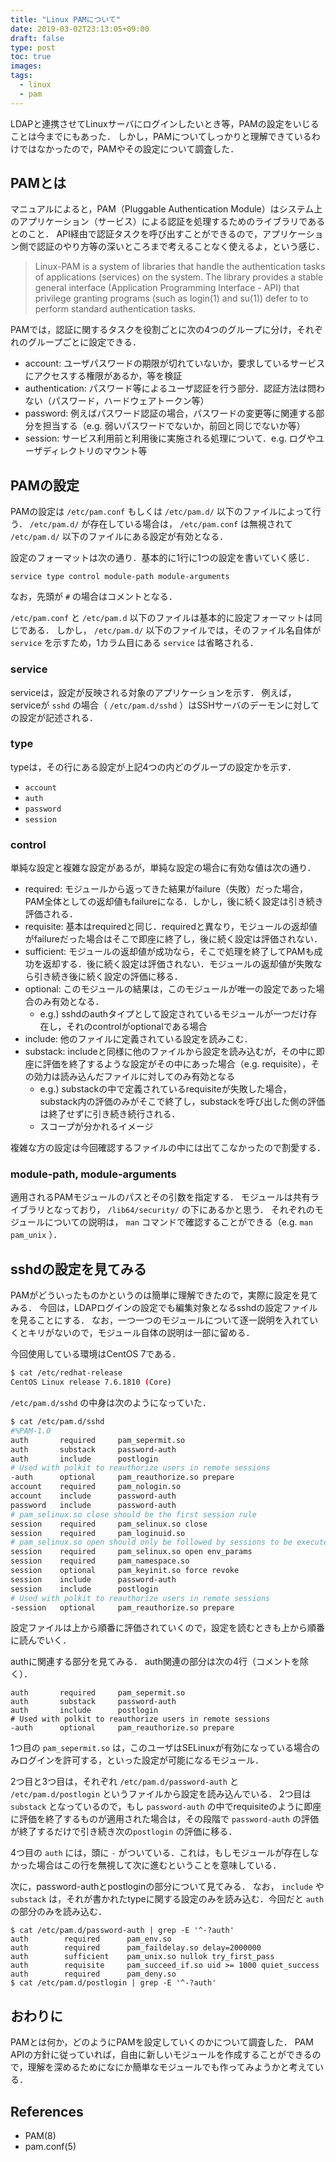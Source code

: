 ```yaml
---
title: "Linux PAMについて"
date: 2019-03-02T23:13:05+09:00
draft: false
type: post
toc: true
images:
tags: 
  - linux
  - pam
---
```


LDAPと連携させてLinuxサーバにログインしたいとき等，PAMの設定をいじることは今までにもあった．
しかし，PAMについてしっかりと理解できているわけではなかったので，PAMやその設定について調査した．

## PAMとは
マニュアルによると，PAM（Pluggable Authentication Module）はシステム上のアプリケーション（サービス）による認証を処理するためのライブラリであるとのこと．
API経由で認証タスクを呼び出すことができるので，アプリケーション側で認証のやり方等の深いところまで考えることなく使えるよ，という感じ．

> Linux-PAM is a system of libraries that handle the authentication tasks of applications (services) on the system.
> The library provides a stable general interface (Application Programming Interface - API) that privilege granting programs (such as login(1) and su(1)) defer to to perform standard authentication tasks.

PAMでは，認証に関するタスクを役割ごとに次の4つのグループに分け，それぞれのグループごとに設定できる．

* account: ユーザパスワードの期限が切れていないか，要求しているサービスにアクセスする権限があるか，等を検証
* authentication: パスワード等によるユーザ認証を行う部分．認証方法は問わない（パスワード，ハードウェアトークン等）
* password: 例えばパスワード認証の場合，パスワードの変更等に関連する部分を担当する（e.g. 弱いパスワードでないか，前回と同じでないか等）
* session: サービス利用前と利用後に実施される処理について．e.g. ログやユーザディレクトリのマウント等

## PAMの設定
PAMの設定は `/etc/pam.conf` もしくは `/etc/pam.d/` 以下のファイルによって行う．
`/etc/pam.d/` が存在している場合は， `/etc/pam.conf` は無視されて `/etc/pam.d/` 以下のファイルにある設定が有効となる．

設定のフォーマットは次の通り．基本的に1行に1つの設定を書いていく感じ．
```
service type control module-path module-arguments
```

なお，先頭が `#` の場合はコメントとなる．

`/etc/pam.conf` と `/etc/pam.d` 以下のファイルは基本的に設定フォーマットは同じである．
しかし， `/etc/pam.d/` 以下のファイルでは，そのファイル名自体が `service` を示すため，1カラム目にある `service` は省略される．

### service
serviceは，設定が反映される対象のアプリケーションを示す．
例えば，serviceが `sshd` の場合（ `/etc/pam.d/sshd` ）はSSHサーバのデーモンに対しての設定が記述される．

### type
typeは，その行にある設定が上記4つの内どのグループの設定かを示す．

* `account`
* `auth`
* `password`
* `session`

### control
単純な設定と複雑な設定があるが，単純な設定の場合に有効な値は次の通り．

* required: モジュールから返ってきた結果がfailure（失敗）だった場合，PAM全体としての返却値もfailureになる．しかし，後に続く設定は引き続き評価される．
* requisite: 基本はrequiredと同じ．requiredと異なり，モジュールの返却値がfailureだった場合はそこで即座に終了し，後に続く設定は評価されない．
* sufficient: モジュールの返却値が成功なら，そこで処理を終了してPAMも成功を返却する．後に続く設定は評価されない．モジュールの返却値が失敗なら引き続き後に続く設定の評価に移る．
* optional: このモジュールの結果は，このモジュールが唯一の設定であった場合のみ有効となる．
    - e.g.) sshdのauthタイプとして設定されているモジュールが一つだけ存在し，それのcontrolがoptionalである場合
* include: 他のファイルに定義されている設定を読みこむ．
* substack: includeと同様に他のファイルから設定を読み込むが，その中に即座に評価を終了するような設定がその中にあった場合（e.g. requisite），その効力は読み込んだファイルに対してのみ有効となる
    - e.g.) substackの中で定義されているrequisiteが失敗した場合，substack内の評価のみがそこで終了し，substackを呼び出した側の評価は終了せずに引き続き続行される．
    - スコープが分かれるイメージ

複雑な方の設定は今回確認するファイルの中には出てこなかったので割愛する．

### module-path, module-arguments
適用されるPAMモジュールのパスとその引数を指定する．
モジュールは共有ライブラリとなっており， `/lib64/security/` の下にあるかと思う．
それぞれのモジュールについての説明は， `man` コマンドで確認することができる（e.g. `man pam_unix` ）．

## sshdの設定を見てみる
PAMがどういったものかというのは簡単に理解できたので，実際に設定を見てみる．
今回は，LDAPログインの設定でも編集対象となるsshdの設定ファイルを見ることにする．
なお，一つ一つのモジュールについて逐一説明を入れていくとキリがないので，モジュール自体の説明は一部に留める．

今回使用している環境はCentOS 7である．
```sh
$ cat /etc/redhat-release
CentOS Linux release 7.6.1810 (Core)
```

`/etc/pam.d/sshd` の中身は次のようになっていた．
```sh
$ cat /etc/pam.d/sshd
#%PAM-1.0
auth       required     pam_sepermit.so
auth       substack     password-auth
auth       include      postlogin
# Used with polkit to reauthorize users in remote sessions
-auth      optional     pam_reauthorize.so prepare
account    required     pam_nologin.so
account    include      password-auth
password   include      password-auth
# pam_selinux.so close should be the first session rule
session    required     pam_selinux.so close
session    required     pam_loginuid.so
# pam_selinux.so open should only be followed by sessions to be executed in the user context
session    required     pam_selinux.so open env_params
session    required     pam_namespace.so
session    optional     pam_keyinit.so force revoke
session    include      password-auth
session    include      postlogin
# Used with polkit to reauthorize users in remote sessions
-session   optional     pam_reauthorize.so prepare
```

設定ファイルは上から順番に評価されていくので，設定を読むときも上から順番に読んでいく．

authに関連する部分を見てみる．
auth関連の部分は次の4行（コメントを除く）．

```
auth       required     pam_sepermit.so
auth       substack     password-auth
auth       include      postlogin
# Used with polkit to reauthorize users in remote sessions
-auth      optional     pam_reauthorize.so prepare
```

1つ目の `pam_sepermit.so` は，このユーザはSELinuxが有効になっている場合のみログインを許可する，といった設定が可能になるモジュール．

2つ目と3つ目は，それぞれ `/etc/pam.d/password-auth` と `/etc/pam.d/postlogin` というファイルから設定を読み込んでいる．
2つ目は `substack` となっているので，もし `password-auth` の中でrequisiteのように即座に評価を終了するものが適用された場合は，その段階で `password-auth` の評価が終了するだけで引き続き次の`postlogin` の評価に移る．

4つ目の `auth` には，頭に `-` がついている．これは，もしモジュールが存在しなかった場合はこの行を無視して次に進むということを意味している．

次に，password-authとpostloginの部分について見てみる．
なお， `include` や `substack` は，それが書かれたtypeに関する設定のみを読み込む．今回だと `auth` の部分のみを読み込む．

```
$ cat /etc/pam.d/password-auth | grep -E '^-?auth'
auth        required      pam_env.so
auth        required      pam_faildelay.so delay=2000000
auth        sufficient    pam_unix.so nullok try_first_pass
auth        requisite     pam_succeed_if.so uid >= 1000 quiet_success
auth        required      pam_deny.so
$ cat /etc/pam.d/postlogin | grep -E '^-?auth'
```

## おわりに
PAMとは何か，どのようにPAMを設定していくのかについて調査した．
PAM APIの方針に従っていれば，自由に新しいモジュールを作成することができるので，理解を深めるためになにか簡単なモジュールでも作ってみようかと考えている．

## References
* PAM(8)
* pam.conf(5)
